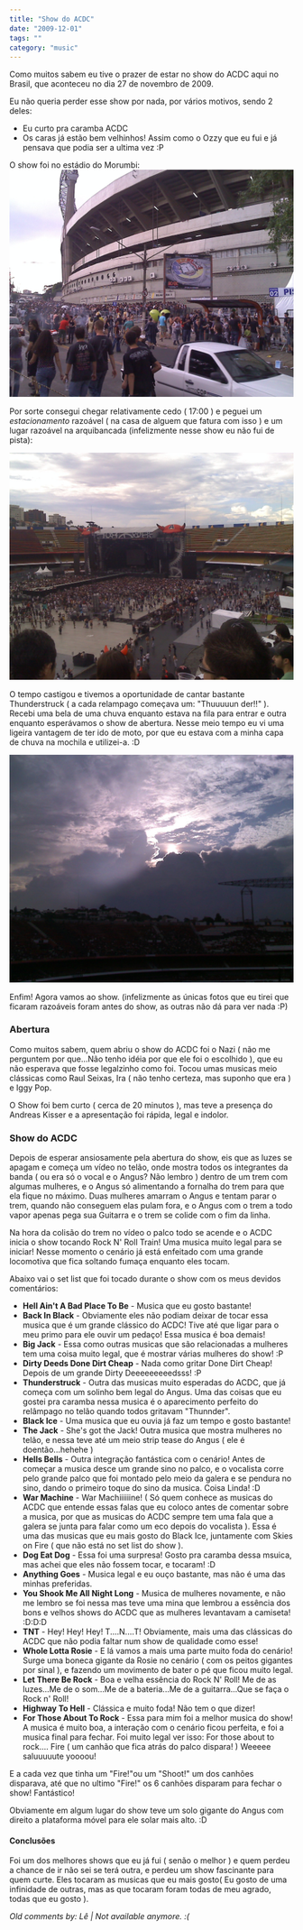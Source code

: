 ```yaml
---
title: "Show do ACDC"
date: "2009-12-01"
tags: ""
category: "music"
---
```


Como muitos sabem eu tive o prazer de estar no show do ACDC aqui no
Brasil, que aconteceu no dia 27 de novembro de 2009.

Eu não queria perder esse show por nada, por vários motivos, sendo 2
deles:

* Eu curto pra caramba ACDC
* Os caras já estão bem velhinhos! Assim como o Ozzy que eu fui e já pensava que podia ser a ultima vez :P

O show foi no estádio do Morumbi:
[![Foto do estadio do morumbi visto de fora](/images/posts/show_acdc_morumbi.jpg "Estadio do Morumbi")](/images/posts/show_acdc_morumbi.jpg "")

Por sorte consegui chegar relativamente cedo ( 17:00 ) e peguei um
_estacionamento_ razoável ( na casa de alguem que fatura
com isso ) e um lugar razoável na arquibancada (infelizmente nesse
show eu não fui de pista):

[![Foto da pista do estádio do Morumbi visto da arquibancada](/images/posts/show_acdc_pista.jpg "Pista do estadio do Morumbi")](/images/posts/show_acdc_pista.jpg "")

O tempo castigou e tivemos a oportunidade de cantar bastante
Thunderstruck ( a cada relampago começava um: "Thuuuuun der!!"
). Recebi uma bela de uma chuva enquanto estava na fila para entrar e
outra enquanto esperávamos o show de abertura. Nesse meio tempo eu vi
uma ligeira vantagem de ter ido de moto, por que eu estava com a minha
capa de chuva na mochila e utilizei-a. :D

[![Foto do céu com o sol passando entre as nuvens](/images/posts/show_acdc_clima.jpg "Clima durante o show")](/images/posts/show_acdc_clima.jpg "")

Enfim! Agora vamos ao show. (infelizmente as únicas fotos que eu
tirei que ficaram razoáveis foram antes do show, as outras não dá para
ver nada :P)

### Abertura

Como muitos sabem, quem abriu o show do ACDC foi o Nazi ( não me
perguntem por que...Não tenho idéia por que ele foi o escolhido ), que
eu não esperava que fosse legalzinho como foi. Tocou umas musicas meio
clássicas como Raul Seixas, Ira ( não tenho certeza, mas suponho que
era ) e Iggy Pop.

O Show foi bem curto ( cerca de 20 minutos ), mas teve a presença do
Andreas Kisser e a apresentação foi rápida, legal e indolor.

### Show do ACDC

Depois de esperar ansiosamente pela abertura do show, eis que as luzes
se apagam e começa um vídeo no telão, onde mostra todos os integrantes
da banda ( ou era só o vocal e o Angus? Não lembro ) dentro de um trem
com algumas mulheres, e o Angus só alimentando a fornalha do trem para
que ela fique no máximo. Duas mulheres amarram o Angus e tentam parar
o trem, quando não conseguem elas pulam fora, e o Angus com o trem a
todo vapor apenas pega sua Guitarra e o trem se colide com o fim da
linha.

Na hora da colisão do trem no vídeo o palco todo se acende e o ACDC
inicia o show tocando Rock N' Roll Train! Uma musica muito legal para
se iniciar! Nesse momento o cenário já está enfeitado com uma grande
locomotiva que fica soltando fumaça enquanto eles tocam.

Abaixo vai o set list que foi tocado durante o show com os meus devidos comentários:

* **Hell Ain't A Bad Place To Be** - Musica que eu gosto bastante!
* **Back In Black** - Obviamente eles não podiam deixar de tocar essa musica que é um grande clássico do ACDC! Tive até que ligar para o meu primo para ele ouvir um pedaço! Essa musica é boa demais!
* **Big Jack** - Essa como outras musicas que são relacionadas a mulheres tem uma coisa muito legal, que é mostrar várias mulheres do show! :P
* **Dirty Deeds Done Dirt Cheap** - Nada como gritar Done Dirt Cheap! Depois de um grande Dirty Deeeeeeeeedsss! :P
* **Thunderstruck** - Outra das musicas muito esperadas do ACDC, que já começa com um solinho bem legal do Angus. Uma das coisas que eu gostei pra caramba nessa musica é o aparecimento perfeito do relâmpago no telão quando todos gritavam "Thunnder".
* **Black Ice** - Uma musica que eu ouvia já faz um tempo e gosto bastante!
* **The Jack** - She's got the Jack! Outra musica que mostra mulheres no telão, e nessa teve até um meio strip tease do Angus ( ele é doentão...hehehe )
* **Hells Bells** - Outra integração fantástica com o cenário! Antes de começar a musica desce um grande sino no palco, e o vocalista corre pelo grande palco que foi montado pelo meio da galera e se pendura no sino, dando o primeiro toque do sino da musica. Coisa Linda! :D
* **War Machine** - War Machiiiiiine! ( Só quem conhece as musicas do ACDC que entende essas falas que eu coloco antes de comentar sobre a musica, por que as musicas do ACDC sempre tem uma fala que a galera se junta para falar como um eco depois do vocalista ). Essa é uma das musicas que eu mais gosto do Black Ice, juntamente com Skies on Fire ( que não está no set list do show ).
* **Dog Eat Dog** - Essa foi uma surpresa! Gosto pra caramba dessa msuica, mas achei que eles não fossem tocar, e tocaram! :D
* **Anything Goes** - Musica legal e eu ouço bastante, mas não é uma das minhas preferidas.
* **You Shook Me All Night Long** - Musica de mulheres novamente, e não me lembro se foi nessa mas teve uma mina que lembrou a essência dos bons e velhos shows do ACDC que as mulheres levantavam a camiseta! :D:D:D
* **TNT** - Hey! Hey! Hey! T....N....T! Obviamente, mais uma das clássicas do ACDC que não podia faltar num show de qualidade como esse!
* **Whole Lotta Rosie** - E lá vamos a mais uma parte muito foda do cenário! Surge uma boneca gigante da Rosie no cenário ( com os peitos gigantes por sinal ), e fazendo um movimento de bater o pé que ficou muito legal.
* **Let There Be Rock** - Boa e velha essência do Rock N' Roll! Me de as luzes...Me de o som...Me de a bateria...Me de a guitarra...Que se faça o Rock n' Roll!
* **Highway To Hell** - Clássica e muito foda! Não tem o que dizer!
* **For Those About To Rock** - Essa para mim foi a melhor musica do show! A musica é muito boa, a interação com o cenário ficou perfeita, e foi a musica final para fechar. Foi muito legal ver isso: For those about to rock.... Fire ( um canhão que fica atrás do palco dispara! ) Weeeee saluuuuute yoooou!

E a cada vez que tinha um "Fire!"ou um "Shoot!" um dos canhões
disparava, até que no ultimo "Fire!" os 6 canhões disparam para fechar
o show! Fantástico!

Obviamente em algum lugar do show teve um solo gigante do Angus com
direito a plataforma móvel para ele solar mais alto. :D

#### Conclusões

Foi um dos melhores shows que eu já fui ( senão o melhor ) e quem
perdeu a chance de ir não sei se terá outra, e perdeu um show
fascinante para quem curte. Eles tocaram as musicas que eu mais gosto(
Eu gosto de uma infinidade de outras, mas as que tocaram foram todas
de meu agrado, todas que eu gosto ).



_Old comments by: Lê | Not available anymore. :(_
